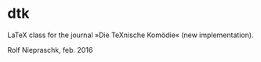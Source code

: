 # dtk

LaTeX class for the journal »Die TeXnische Komödie« (new implementation).

Rolf Niepraschk, feb. 2016
